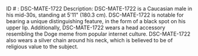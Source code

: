 ID # : DSC-MATE-1722
Description: DSC-MATE-1722 is a Caucasian male in his mid-30s, standing at 5'11" (180.3 cm). DSC-MATE-1722 is notable for bearing a unique distinguishing feature, in the form of a black spot on his upper lip. Additionally, DSC-MATE-1722 wears a head accessory resembling the Doge meme from popular internet culture. DSC-MATE-1722 also wears a silver chain around his neck, which is believed to be of religious value to the subject.